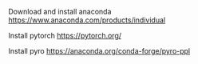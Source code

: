 Download and install anaconda
https://www.anaconda.com/products/individual

Install pytorch
https://pytorch.org/

Install pyro
https://anaconda.org/conda-forge/pyro-ppl